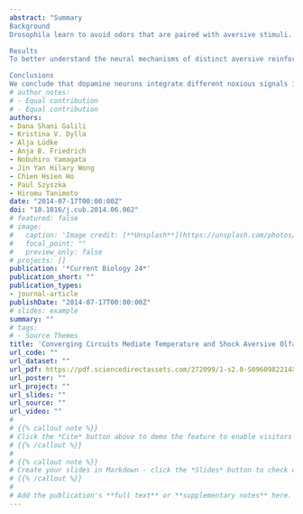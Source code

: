 ```yaml
---
abstract: "Summary
Background
Drosophila learn to avoid odors that are paired with aversive stimuli. Electric shock is a potent aversive stimulus that acts via dopamine neurons to elicit avoidance of the associated odor. While dopamine signaling has been demonstrated to mediate olfactory electric shock conditioning, it remains unclear how this pathway is involved in other types of behavioral reinforcement, such as in learned avoidance of odors paired with increased temperature.

Results
To better understand the neural mechanisms of distinct aversive reinforcement signals, we here established an olfactory temperature conditioning assay comparable to olfactory electric shock conditioning. We show that the AC neurons, which are internal thermal receptors expressing dTrpA1, are selectively required for odor-temperature but not for odor-shock memory. Furthermore, these separate sensory pathways for increased temperature and shock converge onto overlapping populations of dopamine neurons that signal aversive reinforcement. Temperature conditioning appears to require a subset of the dopamine neurons required for electric shock conditioning.

Conclusions
We conclude that dopamine neurons integrate different noxious signals into a general aversive reinforcement pathway."
# author_notes:
# - Equal contribution
# - Equal contribution
authors:
- Dana Shani Galili
- Kristina V. Dylla
- Alja Lüdke
- Anja B. Friedrich
- Nobuhiro Yamagata
- Jin Yan Hilary Wong
- Chien Hsien Ho
- Paul Szyszka
- Hiromu Tanimoto 
date: "2014-07-17T00:00:00Z"
doi: "10.1016/j.cub.2014.06.062"
# featured: false
# image:
#   caption: 'Image credit: [**Unsplash**](https://unsplash.com/photos/jdD8gXaTZsc)'
#   focal_point: ""
#   preview_only: false
# projects: []
publication: '*Current Biology 24*'
publication_short: ""
publication_types:
- journal-article
publishDate: "2014-07-17T00:00:00Z"
# slides: example
summary: ""
# tags:
# - Source Themes
title: 'Converging Circuits Mediate Temperature and Shock Aversive Olfactory Conditioning in Drosophila'
url_code: ""
url_dataset: ""
url_pdf: https://pdf.sciencedirectassets.com/272099/1-s2.0-S0960982214X00151/1-s2.0-S0960982214007799/main.pdf?X-Amz-Security-Token=IQoJb3JpZ2luX2VjEDsaCXVzLWVhc3QtMSJIMEYCIQDMbjpwgJNI6il1rfEys0X5DjyDkTu0jtWFPQ3Ice4YlwIhAOUKTYSMb3NB2IGlPqjHxLzU5LGCmy%2BSy0gNqDYRXi2VKrwFCOT%2F%2F%2F%2F%2F%2F%2F%2F%2F%2FwEQBRoMMDU5MDAzNTQ2ODY1IgyVNm%2F5vVlvK92WPcoqkAUxDD6RF9nrG0%2BmtQ4C3gexioL5PvJJhE8oyTahEga%2F1JrRM%2FIUAg90GJE2piri5AxZC865LiSSqh4HymyItE1J1u%2B5uQ%2FPlsu%2FIJyGXGKegHRt4so3%2BS1cKhQ3yMYFTfdMAp%2FHT1WxUhDMKap73jw9VjuhWRanZfNdqWt36N0ljtt0JYa6CD0DOUVcMY7%2Bmvsx7%2FPkqddsekWrtPc2XTH%2FVhYLs42bqvC7EqfDt%2B3hzlhO%2FtCgks3hhbNHRp4mBcjAR2gdFQq44C87eS1En5aRwovqlNkPkY2K59YO1HIauUvaAt4Y42BAnYIcaAVkE1fah%2BTUwDwZ9HLcjAwtFiBKhMVl2osFlPRPgicUtpx7NMR2zkBfcxTmLl87uXJCzfilulPFoEvzRAs7JWV0zY5vubeGkTNGyYBoHonMLxnKxA4s9J1eVr5bpZ6wK3L%2FRTHQBD%2Bp9xg2YMJJZk4a1sBdXqvIqgYs9AYOzdrMUqZY4w55GscnA5lNY%2FylnVrr6YQg2%2BArgl77ufIww1O12iKL8T5FgOhrDb4A%2Ftq5PyM%2B0rOJ9aTacoecB5mYXsdTfgG3hAsdtLAmT1MdDejLUgabLQLeJTk1hu4Ro7rHiZADuOHL90VQyy8UwdxsloesvxdHfHuvXBcWXCf1R0aENnR7LDgOE9yLMLGhxRZTnHovQDxUR96zhdLhlQn8r0MLwJaQ4Wjysa78ZTRp3QnQuKqp1uCJvi3btsje06%2Bb5rt2h30yPq62sjJwi6uYJ2bCNUuBn3IcYcgoBfFcW3SPo4%2FzqcFO2Utih1uWQUdxR0%2Bb1FGVKAibH97Oav6kkDQ7aDSVh1dJqRwpPIYqgCtS0KceIrRI8%2BOyltbuCRe%2FUeMj5zC0xaetBjqwAdXUrPyRNGcrsm3Ri%2BHfVa%2BTcFn%2BYxVV36qMQ8ujCeDlInBS1B5jfNS9sRwosBuqPnjrTasOmsztULBfu%2BM1Am65UfrEbNsVkdUf9p5I4hjE4deugQ%2FkVaQtvaMZP6T3cP4FAZT76i7Uq8A2Apz4XwFC3DLjrF9eOtKd1lP7gEOKV9GFRvieC5U58foSSyUUDeJKxwot4E5Aum3QRWdIx%2FvVIEm1ZAt1paJ0l7V4UgdA&X-Amz-Algorithm=AWS4-HMAC-SHA256&X-Amz-Date=20240119T030445Z&X-Amz-SignedHeaders=host&X-Amz-Expires=300&X-Amz-Credential=ASIAQ3PHCVTYQPWN72IJ%2F20240119%2Fus-east-1%2Fs3%2Faws4_request&X-Amz-Signature=69cc30a56d98df96a6d790548ef27d4aa39a50be093284baf520e5dd944189ec&hash=182410f97de251871e7e9d24f0576b00954df3a76f52d0d5de6dd82d7a7a2a79&host=68042c943591013ac2b2430a89b270f6af2c76d8dfd086a07176afe7c76c2c61&pii=S0960982214007799&tid=spdf-2f9d8802-b575-4521-bee9-0335fcd32d8f&sid=ce397425357e3645c74b9d9485a854ab4cddgxrqa&type=client&tsoh=d3d3LnNjaWVuY2VkaXJlY3QuY29t&ua=0f135a56510500005254&rr=847bda25aa8369b2&cc=us
url_poster: ""
url_project: ""
url_slides: ""
url_source: ""
url_video: ""
# 
# {{% callout note %}}
# Click the *Cite* button above to demo the feature to enable visitors to import publication metadata into their reference management software.
# {{% /callout %}}
# 
# {{% callout note %}}
# Create your slides in Markdown - click the *Slides* button to check out the example.
# {{% /callout %}}
# 
# Add the publication's **full text** or **supplementary notes** here. You can use rich formatting such as including [code, math, and images](https://docs.hugoblox.com/content/writing-markdown-latex/).
---
```


